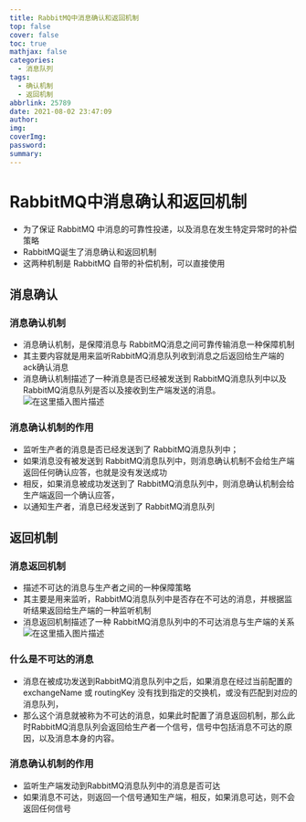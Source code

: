 ```yaml
---
title: RabbitMQ中消息确认和返回机制
top: false
cover: false
toc: true
mathjax: false
categories:
  - 消息队列
tags:
  - 确认机制
  - 返回机制
abbrlink: 25789
date: 2021-08-02 23:47:09
author:
img:
coverImg:
password:
summary:
---
```


# RabbitMQ中消息确认和返回机制
- 为了保证 RabbitMQ 中消息的可靠性投递，以及消息在发生特定异常时的补偿策略
- RabbitMQ诞生了消息确认和返回机制
- 这两种机制是 RabbitMQ 自带的补偿机制，可以直接使用
## 消息确认
### 消息确认机制
- 消息确认机制，是保障消息与 RabbitMQ消息之间可靠传输消息一种保障机制
- 其主要内容就是用来监听RabbitMQ消息队列收到消息之后返回给生产端的ack确认消息
- 消息确认机制描述了一种消息是否已经被发送到 RabbitMQ消息队列中以及 RabbitMQ消息队列是否以及接收到生产端发送的消息。
![在这里插入图片描述](https://img-blog.csdnimg.cn/99aeca6ce8204c8594533573a094443a.png?x-oss-process=image/watermark,type_ZmFuZ3poZW5naGVpdGk,shadow_10,text_aHR0cHM6Ly9ibG9nLmNzZG4ubmV0L3Vwc3RyZWFtNDgw,size_16,color_FFFFFF,t_70)
### 消息确认机制的作用
- 监听生产者的消息是否已经发送到了 RabbitMQ消息队列中；
- 如果消息没有被发送到 RabbitMQ消息队列中，则消息确认机制不会给生产端返回任何确认应答，也就是没有发送成功
- 相反，如果消息被成功发送到了 RabbitMQ消息队列中，则消息确认机制会给生产端返回一个确认应答，
- 以通知生产者，消息已经发送到了 RabbitMQ消息队列

## 返回机制
### 消息返回机制
- 描述不可达的消息与生产者之间的一种保障策略
- 其主要是用来监听，RabbitMQ消息队列中是否存在不可达的消息，并根据监听结果返回给生产端的一种监听机制
- 消息返回机制描述了一种 RabbitMQ消息队列中的不可达消息与生产端的关系
![在这里插入图片描述](https://img-blog.csdnimg.cn/cf4a5ba4eba842edb8351b4d6d9f9edc.png?x-oss-process=image/watermark,type_ZmFuZ3poZW5naGVpdGk,shadow_10,text_aHR0cHM6Ly9ibG9nLmNzZG4ubmV0L3Vwc3RyZWFtNDgw,size_16,color_FFFFFF,t_70)
### 什么是不可达的消息
- 消息在被成功发送到RabbitMQ消息队列中之后，如果消息在经过当前配置的 exchangeName 或 routingKey 没有找到指定的交换机，或没有匹配到对应的消息队列，
- 那么这个消息就被称为不可达的消息，如果此时配置了消息返回机制，那么此时RabbitMQ消息队列会返回给生产者一个信号，信号中包括消息不可达的原因，以及消息本身的内容。

### 消息确认机制的作用
- 监听生产端发动到RabbitMQ消息队列中的消息是否可达
- 如果消息不可达，则返回一个信号通知生产端，相反，如果消息可达，则不会返回任何信号


